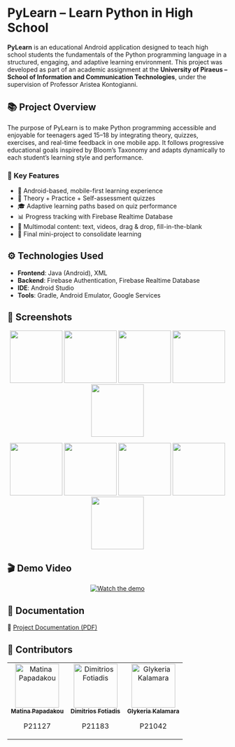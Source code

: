 # PyLearn – Learn Python in High School

**PyLearn** is an educational Android application designed to teach high school students the fundamentals of the Python programming language in a structured, engaging, and adaptive learning environment. This project was developed as part of an academic assignment at the **University of Piraeus – School of Information and Communication Technologies**, under the supervision of Professor Aristea Kontogianni.

## 📚 Project Overview

The purpose of PyLearn is to make Python programming accessible and enjoyable for teenagers aged 15–18 by integrating theory, quizzes, exercises, and real-time feedback in one mobile app. It follows progressive educational goals inspired by Bloom’s Taxonomy and adapts dynamically to each student’s learning style and performance.

### 🧠 Key Features

- 📱 Android-based, mobile-first learning experience  
- 🎯 Theory + Practice + Self-assessment quizzes  
- 🎓 Adaptive learning paths based on quiz performance  
- 📊 Progress tracking with Firebase Realtime Database  
- 🧩 Multimodal content: text, videos, drag & drop, fill-in-the-blank  
- 🧪 Final mini-project to consolidate learning  

## ⚙️ Technologies Used

- **Frontend**: Java (Android), XML  
- **Backend**: Firebase Authentication, Firebase Realtime Database  
- **IDE**: Android Studio  
- **Tools**: Gradle, Android Emulator, Google Services

## 📸 Screenshots

<p align="center">
  <img src="https://github.com/user-attachments/assets/14bdafbb-cfd8-4c6f-acf8-ee8f29e93876" width="120" />
  <img src="https://github.com/user-attachments/assets/0555ebc2-11fb-43ba-9619-5e0503ccce78" width="120" />
  <img src="https://github.com/user-attachments/assets/651b4b54-cf19-4450-9097-016f7ac01313" width="120" />
  <img src="https://github.com/user-attachments/assets/143bb135-6fdd-41ef-b0a0-5cb64a5fbb53" width="120" />
  <img src="https://github.com/user-attachments/assets/64fabb9e-d4a2-401a-82e1-734f42c37421" width="120" />
</p>

<p align="center">
  <img src="https://github.com/user-attachments/assets/fc1071d7-9c0d-4da0-9c46-4efddcd82437" width="120" />
  <img src="https://github.com/user-attachments/assets/46a7d96d-2ae1-4261-abf6-53d29f950021" width="120" />
  <img src="https://github.com/user-attachments/assets/dde1c715-39b5-4d02-95de-26ab469f1f61" width="120" />
  <img src="https://github.com/user-attachments/assets/a7295369-0511-409c-9524-12b1a2c3d0b2" width="120" />
  <img src="https://github.com/user-attachments/assets/2a3efcb1-0a8f-488d-b6a7-fa1264905685" width="120" />
</p>

## 🎬 Demo Video

<div align="center">

[![Watch the demo](https://img.youtube.com/vi/vMPhR6gNC8M/0.jpg)](https://youtu.be/vMPhR6gNC8M)

</div>

## 📄 Documentation

📘 [Project Documentation (PDF)](https://github.com/matinapap/Learning-Python-Android-App/blob/main/%CE%95%CE%BA%CF%80%CE%B1%CE%B9%CE%B4%CE%B5%CF%85%CF%84%CE%B9%CE%BA%CF%8C%20%CE%9B%CE%BF%CE%B3%CE%B9%CF%83%CE%BC%CE%B9%CE%BA%CF%8C_%CE%91%CE%BD%CE%B1%CF%86%CE%BF%CF%81%CE%AC.pdf)

## 👥 Contributors

<table>
  <tr>
    <td align="center">
      <a href="https://github.com/matinapap">
        <img src="https://github.com/matinapap.png" width="100px;" alt="Matina Papadakou"/><br />
        <sub><b>Matina Papadakou</b></sub>
      </a>
      <p>P21127</p>
    </td>
    <td align="center">
      <a href="https://github.com/p21183">
        <img src="https://github.com/p21183.png" width="100px;" alt="Dimitrios Fotiadis"/><br />
        <sub><b>Dimitrios Fotiadis</b></sub>
      </a>
      <p>P21183</p>
    </td>
    <td align="center">
      <a href="https://github.com/glykeriak">
        <img src="https://github.com/glykeriak.png" width="100px;" alt="Glykeria Kalamara"/><br />
        <sub><b>Glykeria Kalamara</b></sub>
      </a>
      <p>P21042</p>
    </td>
  </tr>
</table>
